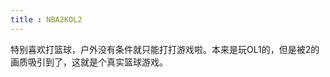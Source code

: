 ```yaml
---
title : NBA2KOL2
---
```


特别喜欢打篮球，户外没有条件就只能打打游戏啦。本来是玩OL1的，但是被2的画质吸引到了，这就是个真实篮球游戏。

<ImageList value="games/NBA2KOL2/" imgName="NBA2KOL2" :number="17"/>